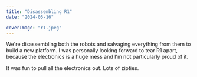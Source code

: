 ```yaml
---
title: "Disassembling R1"
date: "2024-05-16"

coverImage: "r1.jpeg"
---
```

<!--more-->

We're disassembling both the robots and salvaging everything from them to build a new platform. I was personally looking forward to tear R1 apart, because the electronics is a huge mess and I'm not particularly proud of it. 

It was fun to pull all the electronics out. Lots of zipties. 
